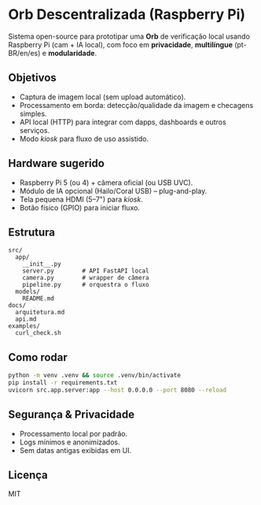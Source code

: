 # Orb Descentralizada (Raspberry Pi)

Sistema open-source para prototipar uma **Orb** de verificação local usando Raspberry Pi (cam + IA local),
com foco em **privacidade**, **multilíngue** (pt-BR/en/es) e **modularidade**.

## Objetivos
- Captura de imagem local (sem upload automático).
- Processamento em borda: detecção/qualidade da imagem e checagens simples.
- API local (HTTP) para integrar com dapps, dashboards e outros serviços.
- Modo *kiosk* para fluxo de uso assistido.

## Hardware sugerido
- Raspberry Pi 5 (ou 4) + câmera oficial (ou USB UVC).
- Módulo de IA opcional (Hailo/Coral USB) – plug-and-play.
- Tela pequena HDMI (5–7") para *kiosk*.
- Botão físico (GPIO) para iniciar fluxo.

## Estrutura
```text
src/
  app/
    __init__.py
    server.py        # API FastAPI local
    camera.py        # wrapper de câmera
    pipeline.py      # orquestra o fluxo
  models/
    README.md
docs/
  arquitetura.md
  api.md
examples/
  curl_check.sh
```

## Como rodar
```bash
python -m venv .venv && source .venv/bin/activate
pip install -r requirements.txt
uvicorn src.app.server:app --host 0.0.0.0 --port 8080 --reload
```

## Segurança & Privacidade
- Processamento local por padrão.
- Logs mínimos e anonimizados.
- Sem datas antigas exibidas em UI.

## Licença
MIT

